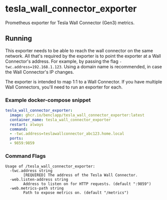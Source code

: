 # tesla_wall_connector_exporter

Prometheus exporter for Tesla Wall Connector (Gen3) metrics.

## Running

This exporter needs to be able to reach the wall connector on the same network. All that's required by the exporter is to point the exporter at a Wall Connector's address. For example, by passing the flag `-twc.address=192.168.1.123`. Using a domain name is recommended, in case the Wall Connector's IP changes.

The exporter is intended to map 1:1 to a Wall Connector. If you have multiple Wall Connectors, you'll need to run an exporter for each.

### Example docker-compose snippet

```yaml
tesla_wall_connector_exporter:
  image: ghcr.io/benclapp/tesla_wall_connector_exporter:latest
  container_name: tesla_wall_connector_exporter
  restart: always
  command:
  - -twc.address=teslawallconnector_abc123.home.local
  ports:
  - 9859:9859
```

### Command Flags

```
Usage of /tesla_wall_connector_exporter:
  -twc.address string
        [REQUIRED] The address of the Tesla Wall Connector.
  -web.listen-address string
        Address to listen on for HTTP requests. (default ":9859")
  -web.metrics-path string
        Path to expose metrics on. (default "/metrics")
```
